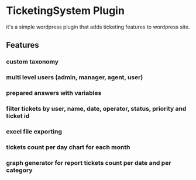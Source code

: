 # TicketingSystem Plugin

it's a simple wordpress plugin that adds ticketing features to wordpress site.

## Features

### custom taxonomy

### multi level users (admin, manager, agent, user)

### prepared answers with variables

### filter tickets by user, name, date, operator, status, priority and ticket id

### excel file exporting

### tickets count per day chart for each month

### graph generator for report tickets count per date and per category
